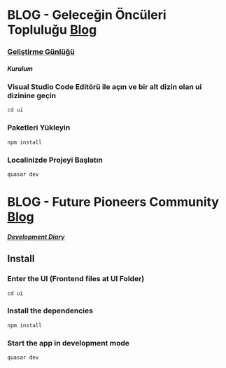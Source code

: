 # BLOG - Geleceğin Öncüleri Topluluğu [Blog](https://fupico.com)

### [Geliştirme Günlüğü](/ProjectNotes/Development_Diary.md)

##### Kurulum

### Visual Studio Code Editörü ile açın ve bir alt dizin olan ui dizinine geçin
````
cd ui
````
### Paketleri Yükleyin
````
npm install
````
### Localinizde Projeyi Başlatın
````
quasar dev
````


# BLOG - Future Pioneers Community [Blog](https://fupico.com)

##### [Development Diary](/ProjectNotes/Development_Diary.md)

## Install

### Enter the UI (Frontend files at UI Folder)
````
cd ui
````
### Install the dependencies
````
npm install
````
### Start the app in development mode
````
quasar dev
````
